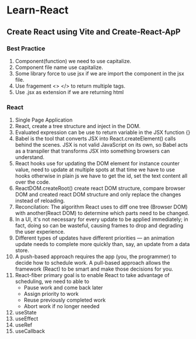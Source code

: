 # Learn-React

## Create React using Vite and Create-React-ApP

### Best Practice

1. Component(function) we need to use capitalize.
2. Component file name use capitalize.
3. Some library force to use jsx if we are import the component in the jsx file.
4. Use fragement <> </> to return multiple tags.
5. Use .jsx as extension if we are returning html

### React

1. Single Page Application
2. React, create a tree structure and inject in the DOM.
3. Evaluated expression can be use to return variable in the JSX function {}
4. Babel is the tool that converts JSX into React.createElement() calls behind the scenes. JSX is not valid JavaScript on its own, so Babel acts as a transpiler that transforms JSX into something browsers can understand.
5. React hooks use for updating the DOM element for instance counter value, need to update at multiple spots at that time we have to use hooks otherwise in plain js we have to get the id, set the text content all over the code.
6. ReactDOM.createRoot() create react DOM structure, compare browser DOM and created react DOM structure and only replace the changes instead of reloading.
7. Reconcilation: The algorithm React uses to diff one tree (Browser DOM) with another(React DOM) to determine which parts need to be changed.
8. In a UI, it's not necessary for every update to be applied immediately; in fact, doing so can be wasteful, causing frames to drop and degrading the user experience.
9. Different types of updates have different priorities — an animation update needs to complete more quickly than, say, an update from a data store.
10. A push-based approach requires the app (you, the programmer) to decide how to schedule work. A pull-based approach allows the framework (React) to be smart and make those decisions for you.
11. React-fiber primary goal is to enable React to take advantage of scheduling, we need to able to
    - Pause work and come back later
    - Assign priority to work
    - Reuse previously completed work
    - Abort work if no longer needed
12. useState
13. useEffect
14. useRef
15. useCallback
